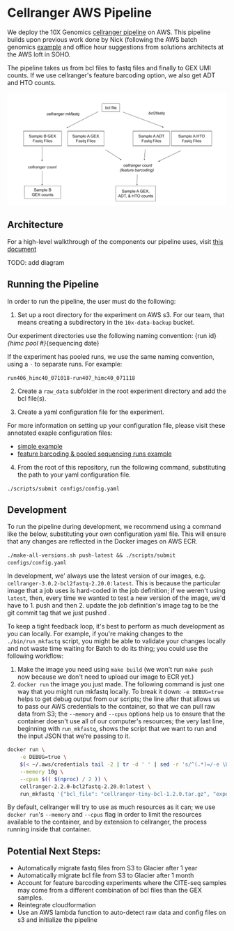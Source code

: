 # Cellranger AWS Pipeline

We deploy the 10X Genomics [cellranger
pipeline](https://support.10xgenomics.com/single-cell-gene-expression/software/pipelines/latest/what-is-cell-ranger)
on AWS. This pipeline builds upon previous work done by Nick
(following the AWS batch genomics
[example](https://aws.amazon.com/blogs/compute/building-high-throughput-genomics-batch-workflows-on-aws-introduction-part-1-of-4/)
and office hour suggestions from solutions architects at the AWS loft
in SOHO.

The pipeline takes us from bcl files to fastq files and finally to GEX
UMI counts. If we use cellranger's feature barcoding option, we also get ADT and 
HTO counts.

![Cellranger pipeline diagram](/docs/cellranger_pipeline_diagram.png?raw=true)

## Architecture
For a high-level walkthrough of the components our pipeline uses, visit
[this document](./docs/Architecture.md)

TODO: add diagram

## Running the Pipeline
In order to run the pipeline, the user must do the following:

1. Set up a root directory for the experiment on AWS s3. For our team, that means
creating a subdirectory in the `10x-data-backup` bucket.

Our experiment directories use the following naming convention:
{run id}_{himc pool #}_{sequencing date}

If the experiment has pooled runs, we use the same naming convention, using a `-`
to separate runs. For example:

`run406_himc40_071018-run407_himc40_071118`

2. Create a `raw_data` subfolder in the root experiment directory and add the bcl 
file(s).

3. Create a yaml configuration file for the experiment.

For more information on setting up your configuration file, please visit these
annotated exaple configuration files:
 - [simple example](./docs/example-config-simple.yaml)
 - [feature barcoding & pooled sequencing runs example](./docs/example-config-pooled-feature-barcoding.yaml)

4. From the root of this repository, run the following command, substituting the
path to your yaml configuration file.

`./scripts/submit configs/config.yaml`

## Development

To run the pipeline during development, we recommend using a command like the below, 
substituting your own configuration yaml file. This will ensure that any changes 
are reflected in the Docker images on AWS ECR.

`./make-all-versions.sh push-latest && ./scripts/submit configs/config.yaml`

In development, we' always use the latest version of our images, e.g. `cellranger-3.0.2-bcl2fastq-2.20.0:latest`. This is because the particular image that a job uses is hard-coded in the job definition; if we weren't using `latest`, then, every time we wanted to test a new version of the image, we'd have to 1. push and then 2. update the job definition's image tag to be the git commit tag that we just pushed .

To keep a tight feedback loop, it's best to perform as much development as you
can locally. For example, if you're making changes to the `./bin/run_mkfastq` script, you might be able to validate your changes locally and not waste time waiting for Batch to do its thing; you could use the following workflow:

1. Make the image you need using `make build` (we won't run `make push` now because we don't need to upload our image to ECR yet.)
2. `docker run` the image you just made. The following command is just one way that you might run mkfastq locally. To break it down: `-e DEBUG=true` helps to get debug output from our scripts; the line after that allows us to pass our AWS credentials to the container, so that we can pull raw data from S3; the `--memory` and `--cpus` options help us to ensure that the container doesn't use all of our computer's resources; the very last line, beginning with `run_mkfastq`, shows the script that we want to run and the input JSON that we're passing to it. 
```sh
docker run \
    -e DEBUG=true \
    $(< ~/.aws/credentials tail -2 | tr -d ' ' | sed -r 's/^(.*)=/-e \U\1=\E/' | tr '\n' ' ') \
    --memory 10g \
    --cpus $(( $(nproc) / 2 )) \
    cellranger-2.2.0-bcl2fastq-2.20.0:latest \
    run_mkfastq '{"bcl_file": "cellranger-tiny-bcl-1.2.0.tar.gz", "experiment_name": "runtinybcl_himc0_111618", "run_id": "tinybcl", "samples": [{"name": "test_sample", "index_location": "SI-P03-C9"}]}'
```

By default, cellranger will try to use as much resources as it can; we
use `docker run`'s `--memory` and `--cpus` flag in order to limit the
resources available to the container, and by extension to cellranger,
the process running inside that container.

## Potential Next Steps:
- Automatically migrate fastq files from S3 to Glacier after 1 year
- Automatically migrate bcl file from S3 to Glacier after 1 month
- Account for feature barcoding experiments where the CITE-seq samples may come
from a different combination of bcl files than the GEX samples.
- Reintegrate cloudformation
- Use an AWS lambda function to auto-detect raw data and config files on s3 and
initialize the pipeline
